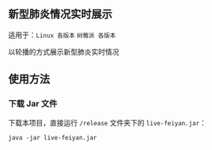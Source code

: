 ## 新型肺炎情况实时展示

适用于：`Linux 各版本` `树莓派 各版本`

以轮播的方式展示新型肺炎实时情况

## 使用方法

### 下载 Jar 文件

下载本项目，直接运行 `/release` 文件夹下的 `live-feiyan.jar`：

```shell script
java -jar live-feiyan.jar
```
